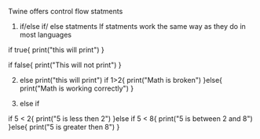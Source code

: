 


Twine offers control flow statments

1. if/else if/ else  statments
If statments work the same way as they do in most languages

if true{
print("this will print")
}

if false{
print("This will not print")
}


2. else
print("this will print")
if 1>2{
print("Math is broken")
}else{
print("Math is working correctly")
}


3. else if

if 5 < 2{
print("5 is less then 2")
}else if 5 < 8{
print("5 is between 2 and 8")
}else{
print("5 is greater then 8")
}